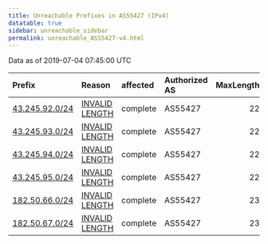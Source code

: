 ```yaml
---
title: Unreachable Prefixes in AS55427 (IPv4)
datatable: true
sidebar: unreachable_sidebar
permalink: unreachable_AS55427-v4.html
---
```


Data as of 2019-07-04 07:45:00 UTC


<div class="datatable-begin"></div>

| Prefix                                                 | Reason                                                                                                   | affected   | Authorized AS   |   MaxLength | Anchor                                       |   unreachable /24s |
|:-------------------------------------------------------|:---------------------------------------------------------------------------------------------------------|:-----------|:----------------|------------:|:---------------------------------------------|-------------------:|
| [43.245.92.0/24](https://stat.ripe.net/43.245.92.0/24) | [INVALID LENGTH](https://rpki-validator.ripe.net/announcement-preview?asn=AS55427&prefix=43.245.92.0/24) | complete   | AS55427         |          22 | [APNIC](unreachable_APNIC_RPKI_Root-v4.html) |                  1 |
| [43.245.93.0/24](https://stat.ripe.net/43.245.93.0/24) | [INVALID LENGTH](https://rpki-validator.ripe.net/announcement-preview?asn=AS55427&prefix=43.245.93.0/24) | complete   | AS55427         |          22 | [APNIC](unreachable_APNIC_RPKI_Root-v4.html) |                  1 |
| [43.245.94.0/24](https://stat.ripe.net/43.245.94.0/24) | [INVALID LENGTH](https://rpki-validator.ripe.net/announcement-preview?asn=AS55427&prefix=43.245.94.0/24) | complete   | AS55427         |          22 | [APNIC](unreachable_APNIC_RPKI_Root-v4.html) |                  1 |
| [43.245.95.0/24](https://stat.ripe.net/43.245.95.0/24) | [INVALID LENGTH](https://rpki-validator.ripe.net/announcement-preview?asn=AS55427&prefix=43.245.95.0/24) | complete   | AS55427         |          22 | [APNIC](unreachable_APNIC_RPKI_Root-v4.html) |                  1 |
| [182.50.66.0/24](https://stat.ripe.net/182.50.66.0/24) | [INVALID LENGTH](https://rpki-validator.ripe.net/announcement-preview?asn=AS55427&prefix=182.50.66.0/24) | complete   | AS55427         |          23 | [APNIC](unreachable_APNIC_RPKI_Root-v4.html) |                  1 |
| [182.50.67.0/24](https://stat.ripe.net/182.50.67.0/24) | [INVALID LENGTH](https://rpki-validator.ripe.net/announcement-preview?asn=AS55427&prefix=182.50.67.0/24) | complete   | AS55427         |          23 | [APNIC](unreachable_APNIC_RPKI_Root-v4.html) |                  1 |

<div class="datatable-end"></div>